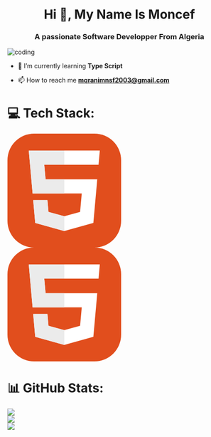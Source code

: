 <h1 align="center">Hi 👋, My Name Is Moncef</h1>
<h3 align="center">A passionate Software Developper From Algeria</h3>

<img align="center" alt="coding" src="https://camo.githubusercontent.com/a840be2e7f9df37d4172f8c1a3015d2a26797e0847ff2ec0655c39095764f61d/68747470733a2f2f692e696d6775722e636f6d2f33524c634a77362e676966">



- 🌱 I’m currently learning **Type Script**

- 📫 How to reach me **mqranimnsf2003@gmail.com**

# 💻 Tech Stack:
<svg xmlns="http://www.w3.org/2000/svg" width="256" height="256" fill="none" viewBox="0 0 256 256"><rect width="256" height="256" fill="#E14E1D" rx="60"/><path fill="#fff" d="M48 38L56.6098 134.593H167.32L163.605 176.023L127.959 185.661L92.38 176.037L90.0012 149.435H57.9389L62.5236 200.716L127.951 218.888L193.461 200.716L202.244 102.655H85.8241L82.901 69.9448H205.041H205.139L208 38H48Z"/><path fill="#EBEBEB" d="M128 38H48L56.6098 134.593H128V102.655H85.8241L82.901 69.9448H128V38Z"/><path fill="#EBEBEB" d="M128 185.647L127.959 185.661L92.38 176.037L90.0012 149.435H57.9388L62.5236 200.716L127.951 218.888L128 218.874V185.647Z"/></svg><svg xmlns="http://www.w3.org/2000/svg" width="256" height="256" fill="none" viewBox="0 0 256 256"><rect width="256" height="256" fill="#E14E1D" rx="60"/><path fill="#fff" d="M48 38L56.6098 134.593H167.32L163.605 176.023L127.959 185.661L92.38 176.037L90.0012 149.435H57.9389L62.5236 200.716L127.951 218.888L193.461 200.716L202.244 102.655H85.8241L82.901 69.9448H205.041H205.139L208 38H48Z"/><path fill="#EBEBEB" d="M128 38H48L56.6098 134.593H128V102.655H85.8241L82.901 69.9448H128V38Z"/><path fill="#EBEBEB" d="M128 185.647L127.959 185.661L92.38 176.037L90.0012 149.435H57.9388L62.5236 200.716L127.951 218.888L128 218.874V185.647Z"/></svg>
# 📊 GitHub Stats:
![](https://github-readme-stats.vercel.app/api?username=MoncefDrew&theme=dark&hide_border=false&include_all_commits=false&count_private=false)<br/>
![](https://github-readme-streak-stats.herokuapp.com/?user=MoncefDrew&theme=dark&hide_border=false)<br/>
![](https://github-readme-stats.vercel.app/api/top-langs/?username=MoncefDrew&theme=dark&hide_border=false&include_all_commits=false&count_private=false&layout=compact)

<!-- Proudly created with GPRM ( https://gprm.itsvg.in ) -->
